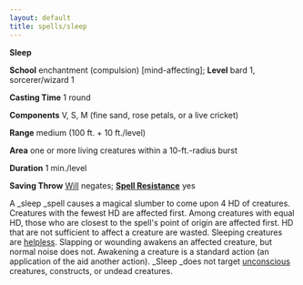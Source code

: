 ```yaml
---
layout: default
title: spells/sleep
---
```

 **Sleep**

**School** enchantment (compulsion) [mind-affecting]; **Level** bard 1, sorcerer/wizard 1

**Casting Time** 1 round

**Components** V, S, M (fine sand, rose petals, or a live cricket)

**Range** medium (100 ft. + 10 ft./level)

**Area** one or more living creatures within a 10-ft.-radius burst

**Duration** 1 min./level

**Saving Throw** [Will](../combat#_will) negates; **[Spell Resistance](../glossary#_spell-resistance)** yes

A _sleep _spell causes a magical slumber to come upon 4 HD of creatures. Creatures with the fewest HD are affected first. Among creatures with equal HD, those who are closest to the spell's point of origin are affected first. HD that are not sufficient to affect a creature are wasted. Sleeping creatures are [helpless](../glossary#_helpless). Slapping or wounding awakens an affected creature, but normal noise does not. Awakening a creature is a standard action (an application of the aid another action). _Sleep _does not target [unconscious](../glossary#_unconscious) creatures, constructs, or undead creatures.

